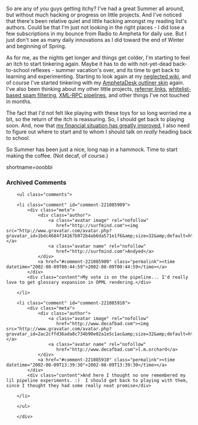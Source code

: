 <p>So are any of you guys getting itchy?  I've had a great Summer all around, but without much hacking or progress on little projects.  And I've noticed that there's been relative quiet and little hacking amongst my reading list's authors.  Could be that I'm just not looking in the right places - I did lose a few subscriptions in my bounce from Radio to Ampheta for daily use.  But I just don't see as many daily innovations as I did toward the end of Winter and beginning of Spring.</p>
<p>As for me, as the nights get longer and things get colder, I'm starting to feel an itch to start tinkering again.  Maybe it has to do with not-yet-dead back-to-school reflexes - summer vacation's over, and its time to get back to learning and experimenting.  Starting to look again at my <a href="http://www.decafbad.com/twiki/bin/view/Main/WebHome">neglected wiki</a>, and of course I've started tinkering with my <a href="http://www.decafbad.com/twiki/bin/view/Main/AmphetaOutlines">AmphetaDesk outliner skin</a> again.  I've also been thinking about my <a hrec="http://www.decafbad.com/twiki/bin/view/Main/Projects">other little projects</a>, <a href="http://www.decafbad.com/twiki/bin/view/Main/ShowReferers">referrer links</a>, <a href="http://www.decafbad.com/news_archives/000192.phtml">whitelist-based spam filtering</a>, <a href="http://www.decafbad.com/twiki/bin/view/Main/XmlRpcFilteringPipe">XML-RPC pipelines</a>, and other things I've not touched in months.  </p>
<p>The fact that I'd not felt like playing with these toys for so long worried me a bit, so the return of the itch is reassuring.  So, I should get back to playing soon.  And, now that <a href="http://www.livejournal.com/talkread.bml?journal=deus_x&amp;itemid=180842&amp;nc=12">my   financial situation has greatly improved</a>, I also need to figure out where to start and to whom I should talk on <i>really</i> heading back to school.</p>
<p>So Summer has been just a nice, long nap in a hammock.  Time to start making the coffee.  (Not decaf, of course.)</p>
<!--more-->
shortname=ooobbi

<div id="comments" class="comments archived-comments">
            <h3>Archived Comments</h3>
            
        <ul class="comments">
            
        <li class="comment" id="comment-221085909">
            <div class="meta">
                <div class="author">
                    <a class="avatar image" rel="nofollow" 
                       href="http://surfmind.com"><img src="http://www.gravatar.com/avatar.php?gravatar_id=1bdc4684f34167b972b4ab6da571e1f6&amp;size=32&amp;default=http://mediacdn.disqus.com/1320279820/images/noavatar32.png"/></a>
                    <a class="avatar name" rel="nofollow" 
                       href="http://surfmind.com">Andyed</a>
                </div>
                <a href="#comment-221085909" class="permalink"><time datetime="2002-08-09T00:44:59">2002-08-09T00:44:59</time></a>
            </div>
            <div class="content">My vote is on the pipeline... I'd really love to get glossary expansion in OPML rendering.</div>
            
        </li>
    
        <li class="comment" id="comment-221085910">
            <div class="meta">
                <div class="author">
                    <a class="avatar image" rel="nofollow" 
                       href="http://www.decafbad.com"><img src="http://www.gravatar.com/avatar.php?gravatar_id=2ac2cffd36ada8c734b90e02a1e5c1ac&amp;size=32&amp;default=http://mediacdn.disqus.com/1320279820/images/noavatar32.png"/></a>
                    <a class="avatar name" rel="nofollow" 
                       href="http://www.decafbad.com">l.m.orchard</a>
                </div>
                <a href="#comment-221085910" class="permalink"><time datetime="2002-08-09T13:39:30">2002-08-09T13:39:30</time></a>
            </div>
            <div class="content">And here I thought no one remembered my lil pipeline experiments. :)  I should get back to playing with them, since I thought they had some really neat promise</div>
            
        </li>
    
        </ul>
    
        </div>
    